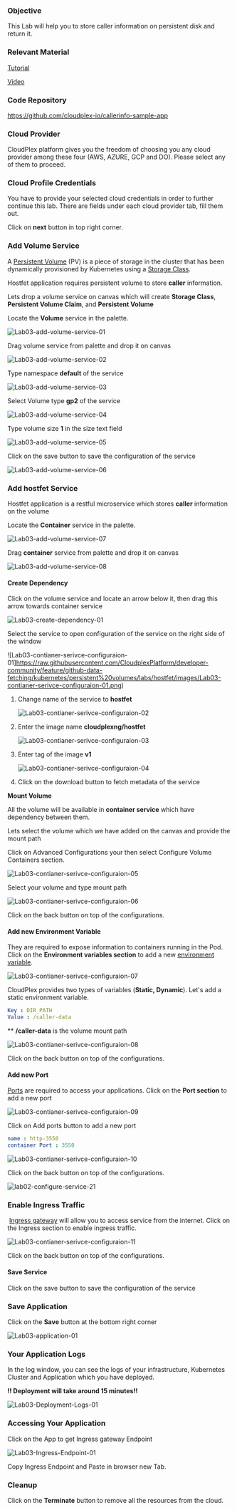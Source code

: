 ### Objective

This Lab will help you to store caller information on persistent disk and return it.

### Relevant Material

[Tutorial](https://learning.cloudplex.io/cloudplex-labs/docs/Tutorial5)

[Video]()

### Code Repository

https://github.com/cloudplex-io/callerinfo-sample-app

### Cloud Provider

CloudPlex platform gives you the freedom of choosing you any cloud provider among these four (AWS, AZURE, GCP and DO). Please select any of them to proceed.

### Cloud Profile Credentials

You have to provide your selected cloud credentials in order to further continue this lab. There are fields under each cloud provider tab, fill them out.

Click on **next** button in top right corner.


### Add Volume Service

A [Persistent Volume](https://kubernetes.io/docs/concepts/storage/persistent-volumes/) (PV) is a piece of storage in the cluster that has been dynamically provisioned by Kubernetes using a [Storage Class](https://kubernetes.io/docs/concepts/storage/storage-classes).

Hostfet application requires persistent volume to store **caller** information.

Lets drop a volume service on canvas which will create **Storage Class**, **Persistent Volume Claim**, and **Persistent Volume** 

Locate the **Volume** service in the palette.

![Lab03-add-volume-service-01](https://raw.githubusercontent.com/CloudplexPlatform/developer-community/feature/github-data-fetching/kubernetes/persistent%20volumes/labs/hostfet/images/Lab03-add-volume-service-01.png)

Drag volume service from palette and drop it on canvas

![Lab03-add-volume-service-02](https://raw.githubusercontent.com/CloudplexPlatform/developer-community/feature/github-data-fetching/kubernetes/persistent%20volumes/labs/hostfet/images/Lab03-add-volume-service-02.png)

Type namespace **default** of the service

![Lab03-add-volume-service-03](https://raw.githubusercontent.com/CloudplexPlatform/developer-community/feature/github-data-fetching/kubernetes/persistent%20volumes/labs/hostfet/images/Lab03-add-volume-service-03.png)

Select Volume type **gp2** of the service

![Lab03-add-volume-service-04](https://raw.githubusercontent.com/CloudplexPlatform/developer-community/feature/github-data-fetching/kubernetes/persistent%20volumes/labs/hostfet/images/Lab03-add-volume-service-04.png)

Type volume size **1** in the size text field

![Lab03-add-volume-service-05](https://raw.githubusercontent.com/CloudplexPlatform/developer-community/feature/github-data-fetching/kubernetes/persistent%20volumes/labs/hostfet/images/Lab03-add-volume-service-05.png)

Click on the save button to save the configuration of the service

![Lab03-add-volume-service-06](https://raw.githubusercontent.com/CloudplexPlatform/developer-community/feature/github-data-fetching/kubernetes/persistent%20volumes/labs/hostfet/images/Lab03-add-volume-service-06.png)

### Add hostfet Service

Hostfet application is a restful microservice which stores **caller** information on the volume

Locate the **Container** service in the palette.

![Lab03-add-volume-service-07](https://raw.githubusercontent.com/CloudplexPlatform/developer-community/feature/github-data-fetching/kubernetes/persistent%20volumes/labs/hostfet/images/Lab03-add-volume-service-07.png)

Drag **container** service from palette and drop it on canvas

![Lab03-add-volume-service-08](https://raw.githubusercontent.com/CloudplexPlatform/developer-community/feature/github-data-fetching/kubernetes/persistent%20volumes/labs/hostfet/images/Lab03-add-volume-service-08.png)

#### Create Dependency

Click on the volume service and locate an arrow below it, then drag this arrow towards container service

![Lab03-create-dependency-01](https://raw.githubusercontent.com/CloudplexPlatform/developer-community/feature/github-data-fetching/kubernetes/persistent%20volumes/labs/hostfet/images/Lab03-create-dependency-01.gif)



Select the service to open configuration of the service on the right side of the window

![Lab03-contianer-serivce-configuraion-01]https://raw.githubusercontent.com/CloudplexPlatform/developer-community/feature/github-data-fetching/kubernetes/persistent%20volumes/labs/hostfet/images/Lab03-contianer-serivce-configuraion-01.png)

1. Change name of the service to **hostfet**

   ![Lab03-contianer-serivce-configuraion-02](https://raw.githubusercontent.com/CloudplexPlatform/developer-community/feature/github-data-fetching/kubernetes/persistent%20volumes/labs/hostfet/images/Lab03-contianer-serivce-configuraion-02.png)

2. Enter the image name **cloudplexng/hostfet**

   ![Lab03-contianer-serivce-configuraion-03](https://raw.githubusercontent.com/CloudplexPlatform/developer-community/feature/github-data-fetching/kubernetes/persistent%20volumes/labs/hostfet/images/Lab03-contianer-serivce-configuraion-03.png)

3. Enter tag of the image **v1**

   ![Lab03-contianer-serivce-configuraion-04](https://raw.githubusercontent.com/CloudplexPlatform/developer-community/feature/github-data-fetching/kubernetes/persistent%20volumes/labs/hostfet/images/Lab03-contianer-serivce-configuraion-04.png)

4. Click on the download button to fetch metadata of the service

**Mount Volume**

All the volume will be available in **container service** which have dependency between them. 

Lets select the volume which we have added on the canvas and provide the mount path

Click on Advanced Configurations your then select Configure Volume Containers section.

![Lab03-contianer-serivce-configuraion-05](https://raw.githubusercontent.com/CloudplexPlatform/developer-community/feature/github-data-fetching/kubernetes/persistent%20volumes/labs/hostfet/images/Lab03-contianer-serivce-configuraion-05.png)

Select your volume and type mount path

![Lab03-contianer-serivce-configuraion-06](https://raw.githubusercontent.com/CloudplexPlatform/developer-community/feature/github-data-fetching/kubernetes/persistent%20volumes/labs/hostfet/images/Lab03-contianer-serivce-configuraion-06.png)

Click on the back button on top of the configurations.



#### Add new Environment Variable

They are required to  expose information to containers running in the Pod. Click on the **Environment variables section** to add a new [environment variable](https://kubernetes.io/docs/tasks/inject-data-application/define-environment-variable-container/#define-an-environment-variable-for-a-container).

![Lab03-contianer-serivce-configuraion-07](https://raw.githubusercontent.com/CloudplexPlatform/developer-community/feature/github-data-fetching/kubernetes/persistent%20volumes/labs/hostfet/images/Lab03-contianer-serivce-configuraion-07.png)



CloudPlex provides two types of variables (**Static, Dynamic**). Let's add a static environment variable.

```yaml
Key : DIR_PATH
Value : /caller-data
```
** **/caller-data** is the volume mount path


![Lab03-contianer-serivce-configuraion-08](https://raw.githubusercontent.com/CloudplexPlatform/developer-community/feature/github-data-fetching/kubernetes/persistent%20volumes/labs/hostfet/images/Lab03-contianer-serivce-configuraion-08.png)

Click on the back button on top of the configurations.

#### Add new Port

[Ports](https://kubernetes.io/docs/concepts/services-networking/connect-applications-service/#the-kubernetes-model-for-connecting-containers) are required to access your applications. Click on the **Port section** to add a new port

![Lab03-contianer-serivce-configuraion-09](https://raw.githubusercontent.com/CloudplexPlatform/developer-community/feature/github-data-fetching/kubernetes/persistent%20volumes/labs/hostfet/images/Lab03-contianer-serivce-configuraion-09.png)

Click on Add ports button to add a new port

```yaml
name : http-3550
container Port : 3550
```

![Lab03-contianer-serivce-configuraion-10](https://raw.githubusercontent.com/CloudplexPlatform/developer-community/feature/github-data-fetching/kubernetes/persistent%20volumes/labs/hostfet/images/Lab03-contianer-serivce-configuraion-10.png)

Click on the back button on top of the configurations.

![lab02-configure-service-21](https://raw.githubusercontent.com/CloudplexPlatform/developer-community/feature/github-data-fetching/kubernetes/deployment/labs/guestbook/images/lab02-configure-service-21.png)

### Enable Ingress Traffic

​	[Ingress gateway](https://istio.io/docs/tasks/traffic-management/ingress/ingress-control/) will allow you to access service from the internet. Click on the Ingress section to enable ingress traffic.

![Lab03-contianer-serivce-configuraion-11](https://raw.githubusercontent.com/CloudplexPlatform/developer-community/feature/github-data-fetching/kubernetes/persistent%20volumes/labs/hostfet/images/Lab03-contianer-serivce-configuraion-11.png)

Click on the back button on top of the configurations.

#### Save Service

Click on the save button to save the configuration of the service

### Save Application

Click on the **Save** button at the bottom right corner

![Lab03-application-01](https://raw.githubusercontent.com/CloudplexPlatform/developer-community/feature/github-data-fetching/kubernetes/persistent%20volumes/labs/hostfet/images/Lab03-application-01.png)



### Your Application Logs

In the log window, you can see the logs of your infrastructure, Kubernetes Cluster and Application which you have deployed.

**!! Deployment will take around 15 minutes!!** 

![Lab03-Deployment-Logs-01](https://raw.githubusercontent.com/CloudplexPlatform/developer-community/feature/github-data-fetching/kubernetes/persistent%20volumes/labs/hostfet/images/Lab03-Deployment-Logs-01.png)



### Accessing Your Application

Click on the App to get Ingress gateway Endpoint

![Lab03-Ingress-Endpoint-01](https://raw.githubusercontent.com/CloudplexPlatform/developer-community/feature/github-data-fetching/kubernetes/persistent%20volumes/labs/hostfet/images/Lab03-Ingress-Endpoint-01.png)



Copy Ingress Endpoint and Paste in browser new Tab. 



### Cleanup

Click on the **Terminate** button to remove all the resources from the cloud.
